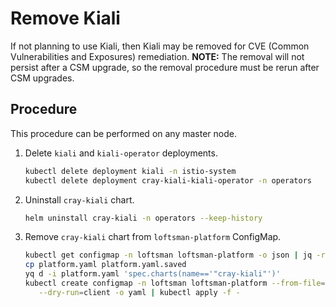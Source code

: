 # Remove Kiali

If not planning to use Kiali, then Kiali may be removed for CVE (Common Vulnerabilities and Exposures) remediation.
**NOTE:** The removal will not persist after a CSM upgrade, so the removal procedure must be rerun after CSM upgrades.

## Procedure

This procedure can be performed on any master node.

1. Delete `kiali` and `kiali-operator` deployments.

    ```bash
    kubectl delete deployment kiali -n istio-system
    kubectl delete deployment cray-kiali-kiali-operator -n operators
    ```

1. Uninstall `cray-kiali` chart.

    ```bash
    helm uninstall cray-kiali -n operators --keep-history
    ```
1. Remove `cray-kiali` chart from `loftsman-platform` ConfigMap.

    ```bash
    kubectl get configmap -n loftsman loftsman-platform -o json | jq -r '.data."manifest.yaml"' > platform.yaml
    cp platform.yaml platform.yaml.saved
    yq d -i platform.yaml 'spec.charts(name=='"cray-kiali"')'
    kubectl create configmap -n loftsman loftsman-platform --from-file=manifest.yaml=platform.yaml \
       --dry-run=client -o yaml | kubectl apply -f -
    ```
